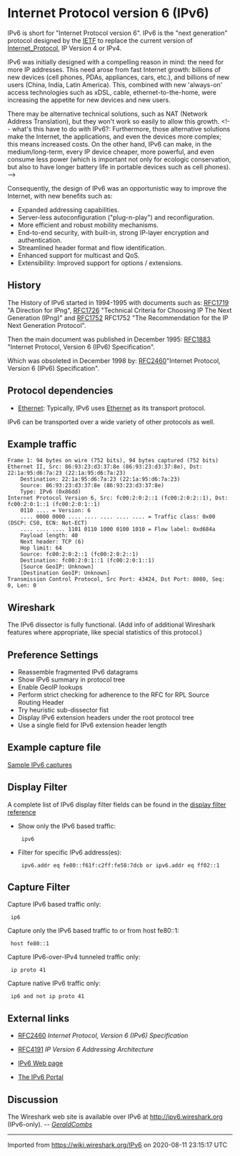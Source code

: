 # Internet Protocol version 6 (IPv6)

IPv6 is short for "Internet Protocol version 6". IPv6 is the "next generation" protocol designed by the [IETF](http://www.ietf.org) to replace the current version of [Internet\_Protocol](/Internet_Protocol), IP Version 4 or IPv4.

IPv6 was initially designed with a compelling reason in mind: the need for more IP addresses. This need arose from fast Internet growth: billions of new devices (cell phones, PDAs, appliances, cars, etc.), and billions of new users (China, India, Latin America). This, combined with new 'always-on' access technologies such as xDSL, cable, ethernet-to-the-home, were increasing the appetite for new devices and new users.

There may be alternative technical solutions, such as NAT (Network Address Translation), but they won't work so easily to allow this growth. \<\!-- what's this have to do with IPv6?: Furthermore, those alternative solutions make the Internet, the applications, and even the devices more complex; this means increased costs. On the other hand, IPv6 can make, in the medium/long-term, every IP device cheaper, more powerful, and even consume less power (which is important not only for ecologic conservation, but also to have longer battery life in portable devices such as cell phones). --\>

Consequently, the design of IPv6 was an opportunistic way to improve the Internet, with new benefits such as:

  - Expanded addressing capabilities.
  - Server-less autoconfiguration ("plug-n-play") and reconfiguration.
  - More efficient and robust mobility mechanisms.
  - End-to-end security, with built-in, strong IP-layer encryption and authentication.
  - Streamlined header format and flow identification.
  - Enhanced support for multicast and QoS.
  - Extensibility: Improved support for options / extensions.

## History

The History of IPv6 started in 1994-1995 with documents such as: [RFC1719](http://www.ietf.org/rfc/rfc1719.txt) "A Direction for IPng", [RFC1726](http://www.ietf.org/rfc/rfc1726.txt) "Technical Criteria for Choosing IP The Next Generation (IPng)" and [RFC1752](http://www.ietf.org/rfc/rfc1719.txt) RFC1752 "The Recommendation for the IP Next Generation Protocol".

Then the main document was published in December 1995: [RFC1883](http://www.ietf.org/rfc/rfc1883.txt) "Internet Protocol, Version 6 (IPv6) Specification".

Which was obsoleted in December 1998 by: [RFC2460](http://www.ietf.org/rfc/rfc2460.txt)"Internet Protocol, Version 6 (IPv6) Specification".

## Protocol dependencies

  - [Ethernet](/Ethernet): Typically, IPv6 uses [Ethernet](/Ethernet) as its transport protocol.

IPv6 can be transported over a wide variety of other protocols as well.

## Example traffic

    Frame 1: 94 bytes on wire (752 bits), 94 bytes captured (752 bits)
    Ethernet II, Src: 86:93:23:d3:37:8e (86:93:23:d3:37:8e), Dst: 22:1a:95:d6:7a:23 (22:1a:95:d6:7a:23)
        Destination: 22:1a:95:d6:7a:23 (22:1a:95:d6:7a:23)
        Source: 86:93:23:d3:37:8e (86:93:23:d3:37:8e)
        Type: IPv6 (0x86dd)
    Internet Protocol Version 6, Src: fc00:2:0:2::1 (fc00:2:0:2::1), Dst: fc00:2:0:1::1 (fc00:2:0:1::1)
        0110 .... = Version: 6
        .... 0000 0000 .... .... .... .... .... = Traffic class: 0x00 (DSCP: CS0, ECN: Not-ECT)
        .... .... .... 1101 0110 1000 0100 1010 = Flow label: 0xd684a
        Payload length: 40
        Next header: TCP (6)
        Hop limit: 64
        Source: fc00:2:0:2::1 (fc00:2:0:2::1)
        Destination: fc00:2:0:1::1 (fc00:2:0:1::1)
        [Source GeoIP: Unknown]
        [Destination GeoIP: Unknown]
    Transmission Control Protocol, Src Port: 43424, Dst Port: 8080, Seq: 0, Len: 0

## Wireshark

The IPv6 dissector is fully functional. (Add info of additional Wireshark features where appropriate, like special statistics of this protocol.)

## Preference Settings

  - Reassemble fragmented IPv6 datagrams
  - Show IPv6 summary in protocol tree
  - Enable GeoIP lookups
  - Perform strict checking for adherence to the RFC for RPL Source Routing Header
  - Try heuristic sub-dissector fist
  - Display IPv6 extension headers under the root protocol tree
  - Use a single field for IPv6 extension header length

## Example capture file

[Sample IPv6 captures](/SampleCaptures#ipv6-and-tunneling-mechanism)

## Display Filter

A complete list of IPv6 display filter fields can be found in the [display filter reference](http://www.wireshark.org/docs/dfref/i/ipv6.html)

  - Show only the IPv6 based traffic:
    
    ``` 
     ipv6
    ```

  - Filter for specific IPv6 address(es):
    
    ``` 
     ipv6.addr eq fe80::f61f:c2ff:fe58:7dcb or ipv6.addr eq ff02::1
    ```

## Capture Filter

Capture IPv6 based traffic only:

``` 
 ip6
```

Capture only the IPv6 based traffic to or from host fe80::1:

``` 
 host fe80::1
```

Capture IPv6-over-IPv4 tunneled traffic only:

``` 
 ip proto 41
```

Capture native IPv6 traffic only:

``` 
 ip6 and not ip proto 41
```

## External links

  - [RFC2460](http://www.ietf.org/rfc/rfc2460.txt) *Internet Protocol, Version 6 (IPv6) Specification*

  - [RFC4191](http://www.ietf.org/rfc/rfc4191.txt) *IP Version 6 Addressing Architecture*

  - [IPv6 Web page](http://www.ipv6.org)

  - [The IPv6 Portal](http://www.ipv6tf.org)

## Discussion

The Wireshark web site is available over IPv6 at <http://ipv6.wireshark.org> (IPv6-only). -- *[GeraldCombs](/GeraldCombs)*

---

Imported from https://wiki.wireshark.org/IPv6 on 2020-08-11 23:15:17 UTC
